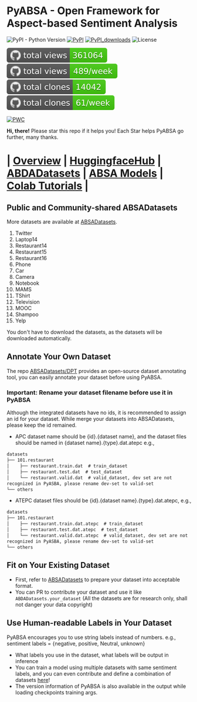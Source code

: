 # PyABSA - Open Framework for Aspect-based Sentiment Analysis

![PyPI - Python Version](https://img.shields.io/badge/python-3.6-blue.svg)
[![PyPI](https://img.shields.io/pypi/v/pyabsa)](https://pypi.org/project/pyabsa/)
[![PyPI_downloads](https://img.shields.io/pypi/dm/pyabsa)](https://pypi.org/project/pyabsa/)
![License](https://img.shields.io/pypi/l/pyabsa?logo=PyABSA)

[![total views](https://raw.githubusercontent.com/yangheng95/PyABSA/traffic/total_views.svg)](https://github.com/yangheng95/PyABSA/tree/traffic#-total-traffic-data-badge)
[![total views per week](https://raw.githubusercontent.com/yangheng95/PyABSA/traffic/total_views_per_week.svg)](https://github.com/yangheng95/PyABSA/tree/traffic#-total-traffic-data-badge)
[![total clones](https://raw.githubusercontent.com/yangheng95/PyABSA/traffic/total_clones.svg)](https://github.com/yangheng95/PyABSA/tree/traffic#-total-traffic-data-badge)
[![total clones per week](https://raw.githubusercontent.com/yangheng95/PyABSA/traffic/total_clones_per_week.svg)](https://github.com/yangheng95/PyABSA/tree/traffic#-total-traffic-data-badge)

[![PWC](https://img.shields.io/endpoint.svg?url=https://paperswithcode.com/badge/back-to-reality-leveraging-pattern-driven/aspect-based-sentiment-analysis-on-semeval)](https://paperswithcode.com/sota/aspect-based-sentiment-analysis-on-semeval?p=back-to-reality-leveraging-pattern-driven)

**Hi, there!** Please star this repo if it helps you! Each Star helps PyABSA go further, many thanks.

# | [Overview](../README.MD) | [HuggingfaceHub](huggingface_readme.md) | [ABDADatasets](dataset_readme.md) | [ABSA Models](model_readme.md) | [Colab Tutorials](tutorial_readme.md) |

## Public and Community-shared ABSADatasets

More datasets are available at [ABSADatasets](https://github.com/yangheng95/ABSADatasets).

1. Twitter
2. Laptop14
3. Restaurant14
4. Restaurant15
5. Restaurant16
6. Phone
7. Car
8. Camera
9. Notebook
10. MAMS
11. TShirt
12. Television
13. MOOC
14. Shampoo
15. Yelp

You don't have to download the datasets, as the datasets will be downloaded automatically.

## Annotate Your Own Dataset

The repo [ABSADatasets/DPT](https://github.com/yangheng95/ABSADatasets/tree/v1.2/DPT) provides an open-source dataset
annotating tool, you can easily annotate your dataset before using PyABSA.

### Important: Rename your dataset filename before use it in PyABSA

Although the integrated datasets have no ids, it is recommended to assign an id for your dataset. While merge your
datasets into ABSADatasets, please keep the id remained.

- APC dataset name should be {id}.{dataset name}, and the dataset files should be named in {dataset
  name}.{type}.dat.atepc e.g.,

```tree
datasets
├── 101.restaurant
│    ├── restaurant.train.dat  # train_dataset
│    ├── restaurant.test.dat  # test_dataset
│    └── restaurant.valid.dat  # valid_dataset, dev set are not recognized in PyASBA, please rename dev-set to valid-set
└── others
```

- ATEPC dataset files should be {id}.{dataset name}.{type}.dat.atepc, e.g.,

```tree
datasets
├── 101.restaurant
│    ├── restaurant.train.dat.atepc  # train_dataset
│    ├── restaurant.test.dat.atepc  # test_dataset
│    └── restaurant.valid.dat.atepc  # valid_dataset, dev set are not recognized in PyASBA, please rename dev-set to valid-set
└── others
```

## Fit on Your Existing Dataset

- First, refer to [ABSADatasets](https://github.com/yangheng95/ABSADatasets) to prepare your dataset into acceptable
  format.
- You can PR to contribute your dataset and use it like `ABDADatasets.your_dataset` (All the datasets are for research
  only, shall not danger your data copyright)

## Use Human-readable Labels in Your Dataset

PyABSA encourages you to use string labels instead of numbers. e.g., sentiment labels = {negative, positive, Neutral,
unknown}

- What labels you use in the dataset, what labels will be output in inference
- You can train a model using multiple datasets with same sentiment labels, and you can even contribute and define a
  combination of datasets [here](../pyabsa/functional/dataset/dataset_manager.py)!
- The version information of PyABSA is also available in the output while loading checkpoints training args.
